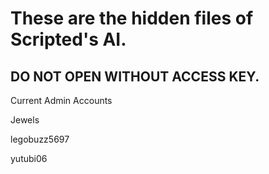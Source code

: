 <h1> These are the hidden files of Scripted's AI. </h1>

<h2>DO NOT OPEN WITHOUT ACCESS KEY.</h2>

<p>Current Admin Accounts</p>
<p>Jewels</p>
<p>legobuzz5697</p>
<p>yutubi06</p>